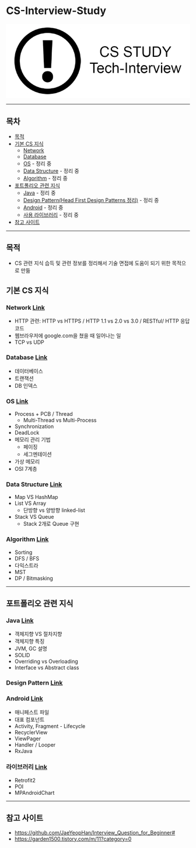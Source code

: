 # CS-Interview-Study
![타이틀](./image/title.png)

---
## 목차
- [목적](#목적)
- [기본 CS 지식](#기본-CS-지식)
  * [Network](./Network/README.md)
  * [Database](./Database/README.md)
  * [OS](./OS/README.md) - 정리 중
  * [Data Structure](./DataStructure/README.md) - 정리 중
  * [Algorithm](./Algorithm/README.md) - 정리 중
- [포트폴리오 관련 지식](#포트폴리오-관련-지식)
  * [Java](./Java/README.md) - 정리 중
  * [Design Pattern(Head First Design Patterns 정리)](./DesignPattern/README.md) - 정리 중
  * [Android](./Android/README.md) - 정리 중
  * [사용 라이브러리](./Library/README.md) - 정리 중
- [참고 사이트](#참고-사이트)
---
## 목적
- CS 관련 지식 습득 및 관련 정보를 정리해서 기술 면접에 도움이 되기 위한 목적으로 만듦

## 기본 CS 지식

### Network [Link](./Network/README.md)
+ HTTP 관련: HTTP vs HTTPS / HTTP 1.1 vs 2.0 vs 3.0 / RESTful/ HTTP 응답코드
+ 웹브라우저에 google.com을 쳤을 때 일어나는 일
+ TCP vs UDP

### Database [Link](./Database/README.md)
+ 데이터베이스
+ 트랜잭션
+ DB 인덱스

### OS [Link](./OS/README.md)
+ Process + PCB / Thread
  * Multi-Thread vs Multi-Process
+ Synchronization
+ DeadLock
+ 메모리 관리 기법
  - 페이징
  - 세그멘테이션
+ 가상 메모리
+ OSI 7계층

### Data Structure [Link](./DataStructure/README.md)
+ Map VS HashMap
+ List VS Array
  * 단방향 vs 양방향 linked-list
+ Stack VS Queue
  * Stack 2개로 Queue 구현


### Algorithm [Link](./Algorithm/README.md)
+ Sorting
+ DFS / BFS
+ 다익스트라
+ MST
+ DP / Bitmasking
---
## 포트폴리오 관련 지식
### Java [Link](./Java/README.md)
+ 객체지향 VS 절차지향
+ 객체지향 특징
+ JVM, GC 설명
+ SOLID
+ Overriding vs Overloading
+ Interface vs Abstract class

### Design Pattern [Link](./DesignPattern/README.md)

### Android [Link](./Android/README.md)
+ 매니페스트 파일
+ 대표 컴포넌트
+ Activity, Fragment - Lifecycle
+ RecyclerView
+ ViewPager
+ Handler / Looper
+ RxJava

### 라이브러리 [Link](./Library/README.md)
+ Retrofit2
+ POI
+ MPAndroidChart

---
## 참고 사이트
- https://github.com/JaeYeopHan/Interview_Question_for_Beginner#
- https://garden1500.tistory.com/m/11?category=0

